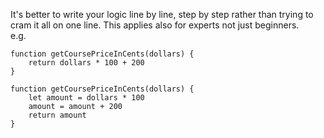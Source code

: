 It's better to write your logic line by line, step by step rather than trying to cram it all on one line. This applies also for experts not just beginners.         
e.g.    
```
function getCoursePriceInCents(dollars) {
    return dollars * 100 + 200
}
```
```
function getCoursePriceInCents(dollars) {
    let amount = dollars * 100
    amount = amount + 200
    return amount
}
```

